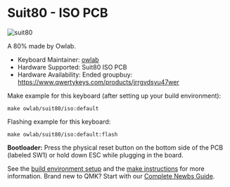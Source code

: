 # Suit80 - ISO PCB

![suit80](https://imgur.com/0QN23oc)

A 80% made by Owlab.

* Keyboard Maintainer: [owlab](https://github.com/owlab-git)
* Hardware Supported: Suit80 ISO PCB
* Hardware Availability: Ended groupbuy: https://www.qwertykeys.com/products/jrrgvdsyu47wer

Make example for this keyboard (after setting up your build environment):

    make owlab/suit80/iso:default

Flashing example for this keyboard:

    make owlab/suit80/iso:default:flash

**Bootloader:** Press the physical reset button on the bottom side of the PCB (labeled SW1) or hold down ESC while plugging in the board.

See the [build environment setup](https://docs.qmk.fm/#/getting_started_build_tools) and the [make instructions](https://docs.qmk.fm/#/getting_started_make_guide) for more information. Brand new to QMK? Start with our [Complete Newbs Guide](https://docs.qmk.fm/#/newbs).
